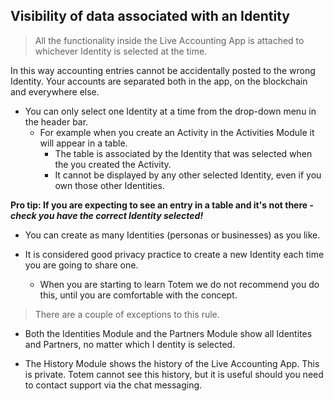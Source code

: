 ## Visibility of data associated with an Identity

> All the functionality inside the Live Accounting App is attached to whichever Identity is selected at the time.

In this way accounting entries cannot be accidentally posted to the wrong Identity. Your accounts are separated both in the app, on the blockchain and everywhere else.

* You can only select one Identity at a time from the drop-down menu in the header bar. 
    - For example when you create an Activity in the Activities Module it will appear in a table. 
        * The table is associated by the Identity that was selected when the you created the Activity. 
        * It cannot be displayed by any other selected Identity, even if you own those other Identities.

**Pro tip: If you are expecting to see an entry in a table and it's not there - _check you have the correct Identity selected!_**

* You can create as many Identities (personas or businesses) as you like. 

* It is considered good privacy practice to create a new Identity each time you are going to share one. 
    - When you are starting to learn Totem we do not recommend you do this, until you are comfortable with the concept.

> There are a couple of exceptions to this rule. 

* Both the Identities Module and the Partners Module show all Identites and Partners, no matter which I dentity is selected.

* The History Module shows the history of the Live Accounting App. This is private. Totem cannot see this history, but it is useful should you need to contact support via the chat messaging.